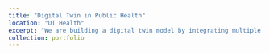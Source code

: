```yaml
---
title: "Digital Twin in Public Health"
location: "UT Health"
excerpt: "We are building a digital twin model by integrating multiple data sources to support public health decision making in Texas.<br/><img src='https://raw.githubusercontent.com/bikaiming93/bikaiming93.github.io/master/images/Project1.png?raw=true' alt='Digital Twin Project Image'>"
collection: portfolio
---
```


